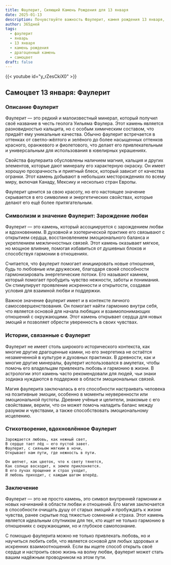 ```yaml
---
title: Фаулерит, Сияющий Камень Рождения для 13 января
date: 2025-01-13
description: Почувствуйте важность Фаулерит, камня рождения 13 января, который символизирует Зарождение любви. Пусть его красота и значение осветят ваш день.
author: 365дней
tags:
  - фаулерит
  - январь
  - 13 января
  - камень рождения
  - драгоценный камень
  - самоцвет
draft: false
---
```


{{< youtube id="y_rZesCkiX0" >}}

## Самоцвет 13 января: Фаулерит

### Описание Фаулерит

Фаулерит — это редкий и малоизвестный минерал, который получил своё название в честь геолога Уильяма Фаулера. Этот камень является разновидностью кальцита, но с особым химическим составом, что придаёт ему уникальные качества. Обычно фаулерит встречается в оттенках от светло-жёлтого и зелёного до более насыщенных оттенков красного, оранжевого и фиолетового, что делает его привлекательным и универсальным для использования в ювелирных украшениях.

Свойства фаулераита обусловлены наличием магния, кальция и других элементов, которые дают минералу его характерную окраску. Он имеет хорошую прозрачность и приятный блеск, который зависит от качества огранки. Этот камень добывают в небольших месторождениях по всему миру, включая Канаду, Мексику и несколько стран Европы.

Фаулерит ценится за свою красоту, но его настоящее значение скрывается в его символике и энергетических свойствах, которые делают его ещё более притягательным.

### Символизм и значение Фаулерит: Зарождение любви

Фаулерит — это камень, который ассоциируется с зарождением любви и вдохновением. В духовной и эзотерической практике его связывают с открытием сердца, восстановлением эмоционального баланса и укреплением межличностных связей. Этот камень оказывает мягкое, но мощное влияние, помогая избавиться от душевных блоков и способствуя гармонии в отношениях.

Считается, что фаулерит помогает инициировать новые отношения, будь то любовные или дружеские, благодаря своей способности гармонизировать энергетические потоки. Его называют камнем, который помогает пробудить чувство нежности, заботы и понимания. Он стимулирует проявление искренности и открытости, создавая условия для взаимной любви и поддержки.

Важное значение фаулерит имеет и в контексте личного самосовершенствования. Он помогает найти гармонию внутри себя, что является основой для начала любящих и взаимопонимающих отношений с окружающими. Этот камень открывает сердца для новых эмоций и позволяет обрести уверенность в своих чувствах.

### Истории, связанные с Фаулерит

Фаулерит не имеет столь широкого исторического контекста, как многие другие драгоценные камни, но его энергетика не остаётся незамеченной в культуре и духовных практиках. В древности, как и многие другие минералы, фаулерит использовался в амулетах, чтобы помочь его владельцам привлекать любовь и гармонию в жизни. В астрологии этот камень часто рекомендовали для людей, чьи знаки зодиака нуждаются в поддержке в области эмоциональных связей.

Магия фаулерита заключалась в его способности настраивать человека на позитивные эмоции, особенно в моменты неуверенности или эмоциональной пустоты. Древние учёные и целители, знакомые с его свойствами, верили, что он может помочь наладить баланс между разумом и чувствами, а также способствовать эмоциональному исцелению.

### Стихотворение, вдохновлённое Фаулерит

	Зарождается любовь, как нежный свет,  
	В сердце тает лёд — его пустой завет.  
	Фаулерит, с сияньем мягким в ночи,  
	Открывает нам пути, где нежность в пути.
	
	Он шепчет, как цветок, что к свету тянется,  
	Как солнце восходит, к земле приклоняется.  
	В его лучах прощение и страх уходит,  
	И любовь приходит, с каждым шагом вперёд.

### Заключение

Фаулерит — это не просто камень, это символ внутренней гармонии и новых начинаний в области любви и отношений. Его магия заключается в способности очищать душу от старых эмоций и пробуждать к жизни чувства, ранее скрытые под тяжестью сомнений и страха. Этот камень является идеальным спутником для тех, кто ищет не только гармонию в отношениях с окружающими, но и глубокое самопознание.

С помощью фаулерита можно не только привлекать любовь, но и научиться любить себя, что является основой для любых здоровых и искренних взаимоотношений. Если вы ищете способ открыть своё сердце и настроить свою жизнь на волну любви, фаулерит может стать вашим надёжным проводником на этом пути.